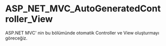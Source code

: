 # ASP_NET_MVC_AutoGeneratedController_View
 ASP.NET MVC' nin bu bölümünde otomatik Controller ve View oluşturmayı göreceğiz.
